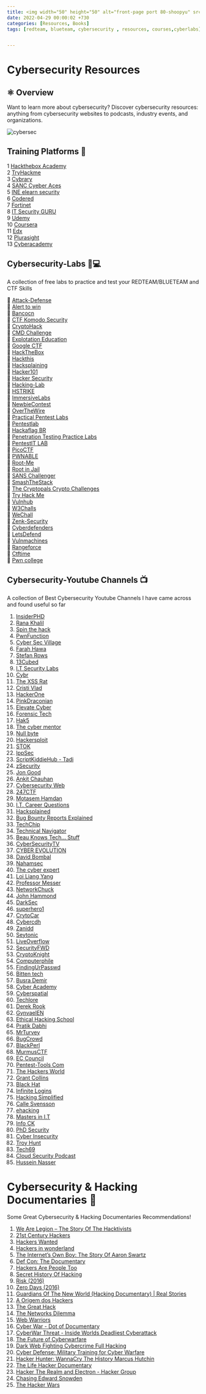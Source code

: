 ```yaml
---
title: <img width="50" height="50" alt="front-page port 80-shoopyu" src="https://www.thebigredgroup.com/wp-content/uploads/2021/06/top-six.jpg"> Cybersecurity Resources 💻🛡️
date: 2022-04-29 00:00:02 +730
categories: [Resources, Books]
tags: [redteam, blueteam, cybersecurity , resources, courses,cyberlabs] # TAG names should always be lowercase


---
```




# Cybersecurity Resources



## ⚛️ Overview
Want to learn more about cybersecurity? Discover cybersecurity resources: anything from cybersecurity websites to podcasts, industry events, and organizations.
  
![cybersec](https://github.com/thelocalh0st/thelocalh0st.github.io/assets/125783410/bdbbf881-8143-4db2-8374-31f21f62b67d)



## Training Platforms 📖

1 [Hackthebox Academy](https://hackthebox.com) <br>
2 [TryHackme](https://tryhackme.com)<br>
3 [Cybrary](https://app.cybrary.it/)<br>
4 [SANC Cyeber Aces](http://www.cyberaces.org/)<br>
5 [INE elearn security](https://elearnsecurity.com/)<br>
6 [Codered](https://codered.eccouncil.org/)<br>
7 [Fortinet](https://www.fortinet.com/)<br>
8 [IT Security GURU](https://www.itsecurityguru.org/)<br>
9 [Udemy](https://www.udemy.com/)<br>
10 [Coursera](https://in.coursera.org/)<br>
11 [Edx](https://www.edx.org/)<br>
12 [Plurasight](https://www.pluralsight.com/)<br>
13 [Cyberacademy](https://cybercademy.org/author/grant/)<br>


## Cybersecurity-Labs 🧪💻

A collection of free labs to practice and test your REDTEAM/BLUETEAM and CTF Skills

:anger: [Attack-Defense](https://attackdefense.com/)<br>
:anger:  [Alert to win](https://alf.nu/alert1)<br>
:anger:  [Bancocn](https://bancocn.com/)<br>
:anger: [CTF Komodo Security](https://ctf.komodosec.com/)<br>
:anger:  [CryptoHack](https://cryptohack.org/)<br>
:anger:  [CMD Challenge](https://cmdchallenge.com/)<br>
:anger: [Explotation Education](https://exploit.education/)<br>
:anger:  [Google CTF](https://lnkd.in/e46drbz8)<br>
:anger: [HackTheBox](https://www.hackthebox.com/)<br>
:anger: [Hackthis](https://www.hackthis.co.uk/)<br>
:anger:  [Hacksplaining](https://lnkd.in/eAB5CSTA)<br>
:anger:  [Hacker101](https://ctf.hacker101.com/)<br>
:anger:  [Hacker Security](https://lnkd.in/ex7R-C-e)<br>
:anger:  [Hacking-Lab](https://hacking-lab.com/)<br>
:anger:  [HSTRIKE](https://hstrike.com/)<br>
:anger: [ImmersiveLabs](https://immersivelabs.com/)<br>
:anger:  [NewbieContest](https://lnkd.in/ewBk6fU5)<br>
:anger: [OverTheWire](http://overthewire.org/)<br>
:anger: [Practical Pentest Labs](https://lnkd.in/esq9Yuv5)<br>
:anger: [Pentestlab](https://pentesterlab.com/)<br>
:anger: [Hackaflag BR](https://hackaflag.com.br/)<br>
:anger: [Penetration Testing Practice Labs](https://lnkd.in/e6wVANYd)<br>
:anger:  [PentestIT LAB](https://lab.pentestit.ru/)<br>
:anger:  [PicoCTF](https://picoctf.com/)<br>
:anger:  [PWNABLE](https://lnkd.in/eMEwBJzn)<br>
:anger:  [Root-Me](https://www.root-me.org/)<br>
:anger: [Root in Jail](http://rootinjail.com/)<br>
:anger:  [SANS Challenger](https://lnkd.in/e5TAMawK)<br>
:anger: [SmashTheStack](https://lnkd.in/eVn9rP9p)<br>
:anger:  [The Cryptopals Crypto Challenges](https://cryptopals.com/)<br>
:anger:  [Try Hack Me](https://tryhackme.com/)<br>
:anger:  [Vulnhub](https://www.vulnhub.com/)<br>
:anger:  [W3Challs](https://w3challs.com/)<br>
:anger: [WeChall](http://www.wechall.net/)<br>
:anger: [Zenk-Security](https://lnkd.in/ewJ5rNx2)<br>
:anger:  [Cyberdefenders](https://lnkd.in/dVcmjEw8)<br>
:anger:  [LetsDefend](https://letsdefend.io/)<br>
:anger: [Vulnmachines](https://vulnmachines.com)<br>
:anger:  [Rangeforce](https://www.rangeforce.com)<br>
:anger:  [Ctftime](https://ctftime.org)<br>
:anger:  [Pwn college](https://dojo.pwn.college)<br>


## Cybersecurity-Youtube Channels 📺
A collection of  Best Cybersecurity Youtube Channels I have came across and found useful so far
1. [InsiderPHD](https://www.youtube.com/c/InsiderPhD)
2. [Rana Khalil](https://www.youtube.com/c/RanaKhalil101)
3. [Spin the hack](https://www.youtube.com/c/SpinTheHack)
4. [PwnFunction](https://www.youtube.com/c/PwnFunction)
5. [Cyber Sec Village](https://www.youtube.com/c/CyberSecVillage)
6. [Farah Hawa](https://www.youtube.com/channel/UCq9IyPMXiwD8yBFHkxmN8zg)
7. [Stefan Rows](https://www.youtube.com/c/StefanRows)
8. [13Cubed](https://www.youtube.com/user/davisrichardg)
9. [I.T Security Labs](https://www.youtube.com/c/ITSecurityLabs)
10. [Cybr](https://www.youtube.com/c/Cybrcom)
11. [The XSS Rat](https://www.youtube.com/c/TheXSSrat) 
12. [Cristi Vlad](https://www.youtube.com/c/CristiVladZ)
13. [HackerOne](https://www.youtube.com/c/HackerOneTV) 
14. [PinkDraconian](https://www.youtube.com/c/PinkDraconian)
15. [Elevate Cyber](https://www.youtube.com/channel/UCcHAyzVBPtV6i_rhqBPoA6w)
16. [Forensic Tech](https://www.youtube.com/c/ForensicTech)
17. [Hak5](https://www.youtube.com/c/hak5)
18. [The cyber mentor](https://www.youtube.com/c/TheCyberMentor)
19. [Null byte](https://www.youtube.com/c/NullByteWHT)
20. [Hackersploit](https://www.youtube.com/c/HackerSploit)
21. [STOK](https://www.youtube.com/c/STOKfredrik)
22. [IppSec](https://www.youtube.com/c/ippsec)
23. [ScriptKiddieHub - Tadi](https://www.youtube.com/c/ScriptKiddieHub)
24. [zSecurity](https://www.youtube.com/c/zSecurity)
25. [Jon Good](https://www.youtube.com/c/JonGoodCyber)
26. [Ankit Chauhan](https://www.youtube.com/channel/UCnSYKuocC7_EyBVTvhLT6vg) 
27. [Cybersecurity Web](https://www.youtube.com/c/CybersecurityWeb)
28. [247CTF](https://youtube.com/channel/UCtGLeKomT06x3xZ2SZp2l9Q)
29. [Motasem Hamdan](https://www.youtube.com/c/MotasemHamdaninfosec)
30. [I.T. Career Questions](https://www.youtube.com/c/ITCareerQuestions)
31. [Hacksplained](https://www.youtube.com/channel/UCyv6ItVqQPnlFFi2zLxlzXA) 
32. [Bug Bounty Reports Explained](https://www.youtube.com/c/BugBountyReportsExplained)
33. [TechChip](https://www.youtube.com/c/TechChipNet)
34. [Technical Navigator](https://www.youtube.com/c/TechnicalNavigator)
35. [Beau Knows Tech... Stuff](https://www.youtube.com/c/BeauKnowsTechStuff)
36. [CyberSecurityTV](https://www.youtube.com/c/CyberSecurityTV)
37. [CYBER EVOLUTION](https://www.youtube.com/c/indianblackhats)
38. [David Bombal](https://www.youtube.com/c/DavidBombal)
39. [Nahamsec](https://www.youtube.com/c/Nahamsec)
40. [The cyber expert](https://www.youtube.com/results?search_query=The+cyber+expert)
41. [Loi Liang Yang](https://www.youtube.com/c/LoiLiangYang)
42. [Professor Messer](https://www.youtube.com/c/professormesser)
43. [NetworkChuck](https://www.youtube.com/c/NetworkChuck)
44. [John Hammond](https://www.youtube.com/c/JohnHammond010)
45. [DarkSec](https://www.youtube.com/c/DarkSec)
46. [superhero1](https://www.youtube.com/channel/UCm2SwKmx3Ya1HG5RmHR7SCA)
47. [CrytoCar](https://www.youtube.com/c/CryptoCat23)
48. [Cybercdh](https://www.youtube.com/channel/UCND1KVdVt8A580SjdaS4cZg)
49. [Zanidd](https://www.youtube.com/c/devnull1337)
50. [Seytonic](https://www.youtube.com/c/Seytonic)
51. [LiveOverflow](https://www.youtube.com/c/LiveOverflow)
52. [SecurityFWD](https://www.youtube.com/c/SecurityFWD)
53. [CryptoKnight](https://www.youtube.com/c/TheHeraneVlogs5)
54. [Computerphile](https://www.youtube.com/user/Computerphile)
55. [FindingUrPasswd](https://www.youtube.com/c/FindingUrPasswd)
56. [Bitten tech](https://www.youtube.com/c/BittenTech)
57. [Busra Demir](https://www.youtube.com/channel/UCksdNO8hAiOQoWZhEXhyyZA)
58. [Cyber Academy](https://www.youtube.com/c/CyberAcademyHindi)
59. [Cyberspatial](https://www.youtube.com/c/Cyberspatial)
60. [Techlore](https://youtube.com/c/Techlore)
61. [Derek Rook](https://www.youtube.com/channel/UCMACXuWd2w6_IEGog744UaA)
62. [GynvaelEN](https://www.youtube.com/c/GynvaelEN)
63. [Ethical Hacking School](https://www.youtube.com/c/SheshTheCyberSecurity)
64. [Pratik Dabhi](https://www.youtube.com/c/impratikdabhi)
65. [MrTurvey](https://www.youtube.com/c/MrTurvey)
66. [BugCrowd](https://www.youtube.com/c/Bugcrowd)
67. [BlackPerl](https://www.youtube.com/c/BlackPerl)
68. [MurmusCTF](https://www.youtube.com/c/MurmusCTF)
69. [EC Council](https://www.youtube.com/user/eccouncilusa)
70. [Pentest-Tools Com](https://www.youtube.com/c/PentestToolscom)
71. [The Hackers World](https://www.youtube.com/c/TheHackersWorld)
72. [Grant Collins](https://www.youtube.com/channel/UCTLUi3oc1-a7dS-2-YgEKmA)
73. [Black Hat](https://www.youtube.com/c/BlackHatOfficialYT)
74. [Infinite Logins](https://www.youtube.com/c/InfiniteLogins)
75. [Hacking Simplified](https://www.youtube.com/c/HackingSimplifiedAS)
76. [Calle Svensson](https://www.youtube.com/c/ZetaTwo)
77. [ehacking](https://www.youtube.com/c/EhackingNet)
78. [Masters in I.T](https://www.youtube.com/c/MastersinIT)
79. [Info CK](https://www.youtube.com/c/InfoCk)
80. [PhD Security](https://www.youtube.com/channel/UCAndnmvdiphDqLLDrGnBuhA)
81. [Cyber Insecurity](https://www.youtube.com/c/CyberInsecurity)
82. [Troy Hunt](https://www.youtube.com/c/troyhuntdotcom)
83. [Tech69](https://www.youtube.com/c/Tech69YT)
84. [Cloud Security Podcast](https://www.youtube.com/c/CloudSecurityPodcast)
85. [Hussein Nasser](https://www.youtube.com/c/HusseinNasser-software-engineering)


# Cybersecurity & Hacking Documentaries 🎥

Some Great Cybersecurity & Hacking Documentaries Recommendations!
&nbsp;
1. [We Are Legion – The Story Of The Hacktivists](https://lnkd.in/dEihGfAg) 
2. [21st Century Hackers](https://lnkd.in/dvdnZkg5)
3. [Hackers Wanted](https://lnkd.in/du-pMY2R)
4. [Hackers in wonderland](https://www.youtube.com/watch?v=fe8GsPCpE7E)
5. [The Internet’s Own Boy: The Story Of Aaron Swartz](https://lnkd.in/d3hQVxqp) 
6. [Def Con: The Documentary](https://lnkd.in/dPE4jVVA)
7. [Hackers Are People Too](https://www.youtube.com/watch?v=7jciIsuEZWM)
8. [Secret History Of Hacking](https://lnkd.in/dnCWU-hp) 
9. [Risk (2016)](https://lnkd.in/dMgWT-TN)
10. [Zero Days (2016)](https://lnkd.in/dq_gZA8z)
11. [Guardians Of The New World (Hacking Documentary) | Real Stories](https://lnkd.in/dUPybtFd)
12. [A Origem dos Hackers](https://lnkd.in/dUJgG-6J)
13. [The Great Hack](https://lnkd.in/dp-MsrQJ)
14. [The Networks Dilemma](https://lnkd.in/dB6rC2RD)
15. [Web Warriors](https://lnkd.in/dip22djp) 
16. [Cyber War - Dot of Documentary](https://lnkd.in/dhNTBbbx)
17. [CyberWar Threat - Inside Worlds Deadliest Cyberattack](https://lnkd.in/drmzKJDu)
18. [The Future of Cyberwarfare](https://lnkd.in/dE6_rD5x)
19. [Dark Web Fighting Cybercrime Full Hacking](https://lnkd.in/dByEzTE9)
20. [Cyber Defense: Military Training for Cyber Warfare](https://lnkd.in/dhA8c52h)
21. [Hacker Hunter: WannaCry The History Marcus Hutchin](https://lnkd.in/dnPcnvSv)
22. [The Life Hacker Documentary](https://lnkd.in/djAqBhbw)
23. [Hacker The Realm and Electron - Hacker Group](https://lnkd.in/dx_uyTuT)
24. [Chasing Edward Snowden](https://www.youtube.com/watch?v=8YkLS95qDjI)
25. [The Hacker Wars](https://www.youtube.com/watch?v=ku9edEKvGuY)
